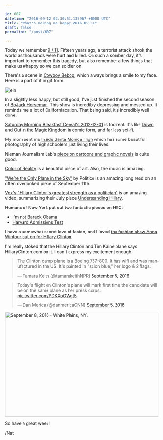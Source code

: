 ```yaml
---

id: 607
datetime: "2016-09-12 02:30:53.135967 +0000 UTC"
title: "What's making me happy 2016-09-11"
draft: false
permalink: "/post/607"

---
```


Today we remember [9 / 11](https://en.wikipedia.org/wiki/September_11_attacks). Fifteen years ago, a terrorist attack shook the world as thousands were hurt and killed. On such a somber day, it's important to remember this tragedy, but also remember a few things that make us #happy so we can soldier on.

There's a scene in [Cowboy Bebop](https://en.wikipedia.org/wiki/Cowboy_Bebop), which always brings a smile to my face. Here is a part of it in gif form.

![ein](https://j.gifs.com/kRvmmE.gif)

In a slightly less happy, but still good, I've just finished the second season of [BoJack Horseman](https://en.wikipedia.org/wiki/BoJack_Horseman). This show is incredibly depressing and messed up. It reminds me a lot of Californiacation. That being said, it's incredibly well done.


[Saturday Morning Breakfast Cereal's 2012-12-01](http://www.smbc-comics.com/comic/2012-12-01) is too real. It's like [Down and Out in the Magic Kingdom](https://en.wikipedia.org/wiki/Down_and_Out_in_the_Magic_Kingdom) in comic form, and far less sci-fi.

My mom sent me [Inside Santa Monica High](http://www.nytimes.com/interactive/2016/09/11/magazine/11mag-santa-monica-high-photo-essay.html?_r=0) which has some beautiful photography of high schoolers just living their lives.

Nieman Journalism Lab's [piece on cartoons and graphic novels](http://www.niemanlab.org/2016/08/but-its-cartoons-comics-and-cartoons-are-coming-to-life-well-beyond-the-printed-page/) is quite good.

[Color of Reality](http://www.alexameade.com/colorofreality) is a beautiful piece of art. Also, the music is amazing.

["We’re the Only Plane in the Sky"](http://www.politico.com/magazine/story/2016/09/were-the-only-plane-in-the-sky-214230) by Politico is an amazing long read on an often overlooked piece of September 11th.

[Vox's "Hillary Clinton's greatest strength as a politician"](https://www.facebook.com/Vox/videos/566561133531493/) is an amazing video, summarizing their July piece [Understanding Hillary](http://www.vox.com/a/hillary-clinton-interview/the-gap-listener-leadership-quality).

Humans of New York put out two fantastic pieces on HRC:

 - [I'm not Barack Obama](http://www.humansofnewyork.com/post/150136510691/im-not-barack-obama-im-not-bill-clinton-both)
 - [Harvard Admissions Test](http://www.humansofnewyork.com/post/150127870371/i-was-taking-a-law-school-admissions-test-in-a)

I have a somewhat secret love of fasion, and I loved [the fashion show Anna Wintour put on for Hillary Clinton](http://www.vogue.com/13473250/hillary-clinton-new-york-fashion-week-collection-huma-abedin-anna-wintour/).

I'm really stoked that the Hillary Clinton and Tim Kaine plane says HillaryClinton.com on it. I can't express my excitement enough.

<blockquote class="twitter-tweet" data-lang="en"><p lang="en" dir="ltr">The Clinton camp plane is a Boeing 737-800. It has wifi and was manufactured in the US. It&#39;s painted in &quot;scion blue,&quot; her logo &amp; 2 flags.</p>&mdash; Tamara Keith (@tamarakeithNPR) <a href="https://twitter.com/tamarakeithNPR/status/772766338699919361">September 5, 2016</a></blockquote>

<blockquote class="twitter-tweet" data-lang="en"><p lang="en" dir="ltr">Today&#39;s flight on Clinton&#39;s plane will mark first time the candidate will be on the same plane as her press corps. <a href="https://t.co/PDKXoOWgt5">pic.twitter.com/PDKXoOWgt5</a></p>&mdash; Dan Merica (@danmericaCNN) <a href="https://twitter.com/danmericaCNN/status/772748082186428416">September 5, 2016</a></blockquote>
<script async src="//platform.twitter.com/widgets.js" charset="utf-8"></script>

<a data-flickr-embed="true"  href="https://www.flickr.com/photos/hillaryclinton/29534376636/in/album-72157670386100603/" title="September 8, 2016 - White Plains, NY."><img src="https://c5.staticflickr.com/9/8385/29534376636_62af95d8c5.jpg" width="500" height="342" alt="September 8, 2016 - White Plains, NY."></a><script async src="//embedr.flickr.com/assets/client-code.js" charset="utf-8"></script>

So have a great week!

/Nat

